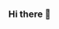 ### Hi there 👋

<!--
**bahimzabir/bahimzabir** is a ✨ _special_ ✨ repository because its `README.md` (this file) appears on your GitHub profile.

[![<azabir>'s 42 stats](https://badge.mediaplus.ma/darkblue/<azabir>)](https://github.com/oakoudad/badge42)


